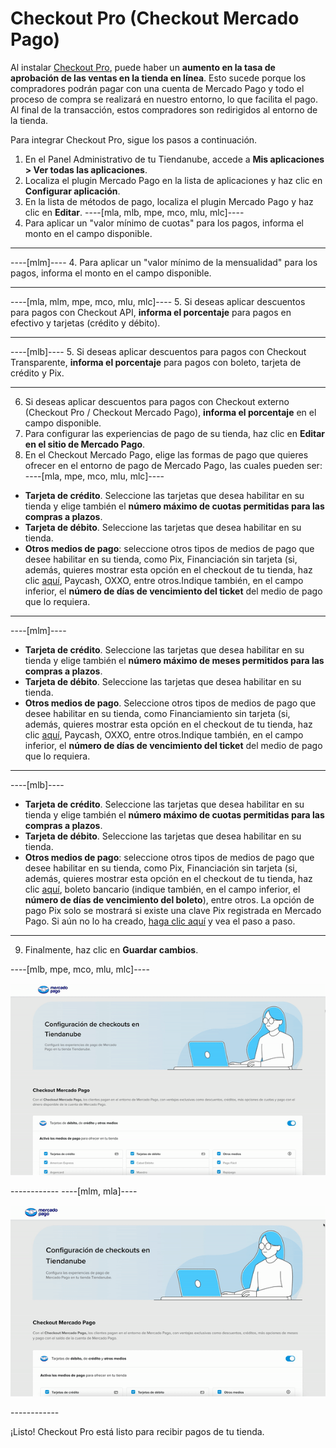 # Checkout Pro (Checkout Mercado Pago)
 
Al instalar [Checkout Pro](/developers/es/docs/checkout-pro/landing), puede haber un **aumento en la tasa de aprobación de las ventas en la tienda en línea**. Esto sucede porque los compradores podrán pagar con una cuenta de Mercado Pago y todo el proceso de compra se realizará en nuestro entorno, lo que facilita el pago. Al final de la transacción, estos compradores son redirigidos al entorno de la tienda.
 
Para integrar Checkout Pro, sigue los pasos a continuación.
 
1. En el Panel Administrativo de tu Tiendanube, accede a **Mis aplicaciones > Ver todas las aplicaciones**. 
2. Localiza el plugin Mercado Pago en la lista de aplicaciones y haz clic en **Configurar aplicación**.
3. En la lista de métodos de pago, localiza el plugin Mercado Pago y haz clic en **Editar**.
----[mla, mlb, mpe, mco, mlu, mlc]---- 
4. Para aplicar un "valor mínimo de cuotas" para los pagos, informa el monto en el campo disponible.

------------
----[mlm]---- 
4. Para aplicar un "valor mínimo de la mensualidad" para los pagos, informa el monto en el campo disponible.

------------
----[mla, mlm, mpe, mco, mlu, mlc]---- 
5. Si deseas aplicar descuentos para pagos con Checkout API, **informa el porcentaje** para pagos en efectivo y tarjetas (crédito y débito).

------------
----[mlb]---- 
5. Si deseas aplicar descuentos para pagos con Checkout Transparente, **informa el porcentaje** para pagos con boleto, tarjeta de crédito y Pix.

------------
6. Si deseas aplicar descuentos para pagos con Checkout externo (Checkout Pro / Checkout Mercado Pago), **informa el porcentaje** en el campo disponible.
7. Para configurar las experiencias de pago de su tienda, haz clic en **Editar en el sitio de Mercado Pago**.
8. En el Checkout Mercado Pago, elige las formas de pago que quieres ofrecer en el entorno de pago de Mercado Pago, las cuales pueden ser:
----[mla, mpe, mco, mlu, mlc]---- 
 * **Tarjeta de crédito**. Seleccione las tarjetas que desea habilitar en su tienda y elige también el **número máximo de cuotas permitidas para las compras a plazos**. <br>
 * **Tarjeta de débito**. Seleccione las tarjetas que desea habilitar en su tienda. <br>
 * **Otros medios de pago**: seleccione otros tipos de medios de pago que desee habilitar en su tienda, como Pix, Financiación sin tarjeta (si, además, quieres mostrar esta opción en el checkout de tu tienda, haz clic [aquí](/developers/es/docs/nuvemshop/payments-configuration/mercado-credito), Paycash, OXXO, entre otros.Indique también, en el campo inferior, el **número de días de vencimiento del ticket** del medio de pago que lo requiera.

------------ 
----[mlm]---- 
 * **Tarjeta de crédito**. Seleccione las tarjetas que desea habilitar en su tienda y elige también el **número máximo de meses permitidos para las compras a plazos**. <br>
 * **Tarjeta de débito**. Seleccione las tarjetas que desea habilitar en su tienda. <br>
 * **Otros medios de pago**. Seleccione otros tipos de medios de pago que desee habilitar en su tienda, como Financiamiento sin tarjeta (si, además, quieres mostrar esta opción en el checkout de tu tienda, haz clic [aquí](/developers/es/docs/nuvemshop/payments-configuration/mercado-credito), Paycash, OXXO, entre otros.Indique también, en el campo inferior, el **número de días de vencimiento del ticket** del medio de pago que lo requiera.

------------
----[mlb]---- 
 * **Tarjeta de crédito**. Seleccione las tarjetas que desea habilitar en su tienda y elige también el **número máximo de cuotas permitidas para las compras a plazos**. <br>
 * **Tarjeta de débito**. Seleccione las tarjetas que desea habilitar en su tienda. <br>
 * **Otros medios de pago**: seleccione otros tipos de medios de pago que desee habilitar en su tienda, como Pix, Financiación sin tarjeta (si, además, quieres mostrar esta opción en el checkout de tu tienda, haz clic [aquí](/developers/es/docs/nuvemshop/payments-configuration/mercado-credito), boleto bancario (indique también, en el campo inferior, el **número de días de vencimiento del boleto**), entre otros. La opción de pago Pix solo se mostrará si existe una clave Pix registrada en Mercado Pago. Si aún no lo ha creado, [haga clic aquí](https://www.youtube.com/watch?v=60tApKYVnkA) y vea el paso a paso.

------------ 
9. Finalmente, haz clic en **Guardar cambios**.

----[mlb, mpe, mco, mlu, mlc]---- 
<center>

![Payments Checkout Pro - Nuvemshop](/images/nuvemshop/cho-pro-all-es.gif)

</center>
------------
----[mlm, mla]---- 
<center>

![Payments Checkout Pro - Nuvemshop](/images/nuvemshop/cho-pro-mlm-es.gif)

</center>
------------

¡Listo! Checkout Pro está listo para recibir pagos de tu tienda.